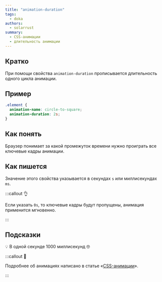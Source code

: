```yaml
---
title: "animation-duration"
tags:
  - doka
authors:
  - solarrust
summary:
  - CSS-анимации
  - длительность анимации
---
```


## Кратко

При помощи свойства `animation-duration` прописывается длительность одного цикла анимации.

## Пример

```css
.element {
  animation-name: circle-to-square;
  animation-duration: 2s;
}
```

## Как понять

Браузер понимает за какой промежуток времени нужно проиграть все ключевые кадры анимации.

## Как пишется

Значение этого свойства указывается в секундах `s` или миллисекундах `ms`.

:::callout 👌

Если указать `0s`, то ключевые кадры будут пропущены, анимация применится мгновенно.

:::

## Подсказки

💡 В одной секунде 1000 миллисекунд 🤓

:::callout 🦄

Подробнее об анимациях написано в статье «[CSS-анимации](/css/animation)».

:::
